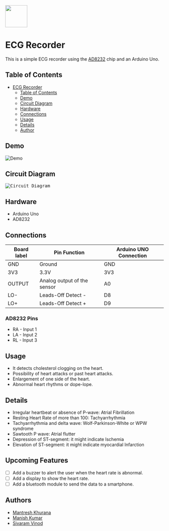 <img src="https://1.bp.blogspot.com/-N-XwxleEyOo/WYQEtqUZGnI/AAAAAAAAwRI/Klh5vIblR_EzyXjHsm1zh5WP3hWZMaciACLcBGAs/s1600/SRM%2BLogo.png" height=70>

# ECG Recorder

This is a simple ECG recorder using the [AD8232](https://www.analog.com/media/en/technical-documentation/data-sheets/AD8232.pdf) chip and an Arduino Uno.

## Table of Contents

- [ECG Recorder](#ecg-recorder)
  - [Table of Contents](#table-of-contents)
  - [Demo](#demo)
  - [Circuit Diagram](#circuit-diagram)
  - [Hardware](#hardware)
  - [Connections](#connections)
  - [Usage](#usage)
  - [Details](#details)
  - [Author](#author)

## Demo

![Demo](./screenshots/screenshot-1.png)

## Circuit Diagram

<kbd>![Circuit Diagram](./screenshots/1.png)</kbd>

## Hardware

- Arduino Uno
- AD8232

## Connections

| Board label | Pin Function | Arduino UNO Connection |
|---|---|---|
| GND | Ground | GND |
| 3V3 | 3.3V | 3V3 |
| OUTPUT | Analog output of the sensor | A0 |
| LO- | Leads-Off Detect - | D8 |
| LO+ | Leads-Off Detect + | D9 |

### AD8232 Pins

- RA - Input 1
- LA - Input 2
- RL - Input 3

## Usage

- It detects cholesterol clogging on the heart.
- Possibility of heart attacks or past heart attacks.
- Enlargement of one side of the heart.
- Abnormal heart rhythms or dope-lope.

## Details

- Irregular heartbeat or absence of P-wave: Atrial Fibrillation
- Resting Heart Rate of more than 100: Tachyarrhythmia
- Tachyarrhythmia and delta wave: Wolf-Parkinson-White or WPW syndrome
- Sawtooth P wave: Atrial flutter
- Depression of ST-segment: it might indicate Ischemia
- Elevation of ST-segment: it might indicate myocardial Infarction

## Upcoming Features

- [ ] Add a buzzer to alert the user when the heart rate is abnormal.
- [ ] Add a display to show the heart rate.
- [ ] Add a bluetooth module to send the data to a smartphone.

## Authors

- [Mantresh Khurana](https://github.com/mantreshkhurana)
- [Manish Kumar](https://github.com/its-manishks)
- [Sivaram Vinod](https://github.com/sivaram-vinod)
